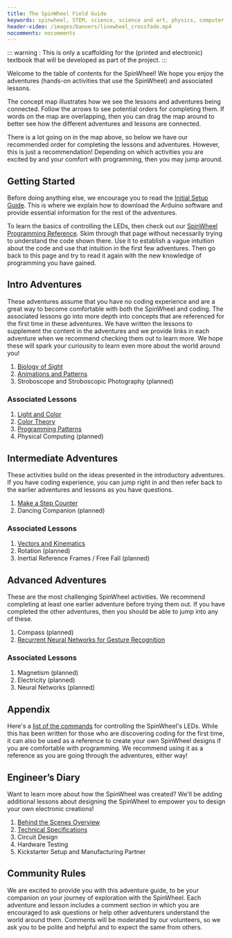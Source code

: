 ```yaml
---
title: The SpinWheel Field Guide
keywords: spinwheel, STEM, science, science and art, physics, computer science, middle school, high school, textbook
header-video: /images/banners/linewheel_crossfade.mp4
nocomments: nocomments
---
```


::: warning :
This is only a scaffolding for the (printed and electronic) textbook that will be developed as part of the project.
:::

Welcome to the table of contents for the SpinWheel! We hope you enjoy the adventures (hands-on activities that use the SpinWheel) and associated lessons. 

The concept map illustrates how we see the lessons and adventures being connected. Follow the arrows to see potential orders for completing them. If words on the map are overlapping, then you can drag the map around to better see how the different adventures and lessons are connected.  

<script src="/jquery.min.js"></script>
<script src="/springy/springy.js"></script>
<script src="/springy/springyui.js"></script>

<script>

jQuery(function(){
  var graph = new Springy.Graph();

  var quick = graph.newNode({label: "Quick Start"});
  var basic = graph.newNode({label: "Basic SpinWheel Commands"});
  var sight = graph.newNode({label: "Biology of Sight"});
  var strobe = graph.newNode({label: "Stroboscope"});
  var ani = graph.newNode({label: "Animations and Patterns"});
  var step = graph.newNode({label: "Step Counter"});
  var dance = graph.newNode({label: "Dancing Companion"});
  var compass = graph.newNode({label: "Compass"});
  var progpatterns = graph.newNode({label: "Programming Patterns"});
  var light = graph.newNode({label: "Light and Color"});
  var colortheory = graph.newNode({label: "Color Theory"});
  var inertia = graph.newNode({label: "Inertial Reference Frames"});
  var rotation = graph.newNode({label: "Rotation"});
  var magnet = graph.newNode({label: "Magnetism"});
  var vector = graph.newNode({label: "Vectors and Kinematics"});
  
  graph.newEdge(quick, basic);
  graph.newEdge(basic, sight); 
  graph.newEdge(basic, strobe);
  graph.newEdge(basic, ani); 
  graph.newEdge(sight, light); 
  graph.newEdge(light, colortheory); 
  graph.newEdge(ani, step); 
  graph.newEdge(ani, progpatterns); 
  graph.newEdge(ani, dance);
  graph.newEdge(dance, compass); 
  graph.newEdge(compass, magnet);
  graph.newEdge(step, compass);
  graph.newEdge(dance, vector); 
  graph.newEdge(vector, rotation); 
  graph.newEdge(step, inertia);

  var springy = jQuery('#springymap').springy({
    graph: graph,
    stiffnes: 200,
    repulsion: 2000,
    damping: 0.5
  });
});

</script>

<canvas id="springymap" width="800" height="600">
</canvas>


There is a lot going on in the map above, so below we have our recommended order for completing the lessons and adventures. However, this is just a recommendation! Depending on which activities you are excited by and your comfort with programming, then you may jump around.

## Getting Started

Before doing anything else, we encourage you to read the [Initial Setup Guide](/quickstart). This is where we explain how to download the Arduino software and provide essential information for the rest of the adventures.

To learn the basics of controlling the LEDs, then check out our [SpinWheel Programming Reference](/basics). Skim through that page without necessarily trying to understand the code shown there. Use it to establish a vague intuition about the code and use that intuition in the first few adventures. Then go back to this page and try to read it again with the new knowledge of programming you have gained.

## Intro Adventures

These adventures assume that you have no coding experience and are a great way to become comfortable with both the SpinWheel and coding. The associated lessons go into more depth into concepts that are referenced for the first time in these adventures. We have written the lessons to supplement the content in the adventures and we provide links in each adventure when we recommend checking them out to learn more. We hope these will spark your curiousity to learn even more about the world around you!

1. [Biology of Sight](/sight)
2. [Animations and Patterns](/animation)
3. Stroboscope and Stroboscopic Photography (planned)

### Associated Lessons
1. [Light and Color](/lightandcolor)
2. [Color Theory](/colortheory)
3. [Programming Patterns](/progpatterns)
4. Physical Computing (planned)


## Intermediate Adventures

These activities build on the ideas presented in the introductory adventures. If you have coding experience, you can jump right in and then refer back to the earlier adventures and lessons as you have questions.

1. [Make a Step Counter](/stepcounter)
2. Dancing Companion (planned)

### Associated Lessons
1. [Vectors and Kinematics](/vectors)
2. Rotation (planned)
3. Inertial Reference Frames / Free Fall (planned)

## Advanced Adventures

These are the most challenging SpinWheel activities. We recommend completing at least one earlier adventure before trying them out. If you have completed the other adventures, then you should be able to jump into any of these. 

1. Compass (planned)
2. [Recurrent Neural Networks for Gesture Recognition](/rnn)

### Associated Lessons
1. Magnetism (planned)
2. Electricity (planned)
3. Neural Networks (planned)

## Appendix

Here's a [list of the commands](/allcommands) for controlling the SpinWheel's LEDs. While this has been written for those who are discovering coding for the first time, it can also be used as a reference to create your own SpinWheel designs if you are comfortable with programming. We recommend using it as a reference as you are going through the adventures, either way!


## Engineer’s Diary

Want to learn more about how the SpinWheel was created? We'll be adding additional lessons about designing the SpinWheel to empower you to design your own electronic creations!

1. [Behind the Scenes Overview](/behindthescenes_long/)
2. [Technical Specifications](/specs)
3. Circuit Design
4. Hardware Testing
5. Kickstarter Setup and Manufacturing Partner

## Community Rules

We are excited to provide you with this adventure guide, to be your companion on your journey of exploration with the SpinWheel. Each adventure and lesson includes a comment section in which you are encouraged to ask questions or help other adventurers understand the world around them. Comments will be moderated by our volunteers, so we ask you to be polite and helpful and to expect the same from others.


